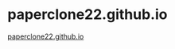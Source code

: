 # paperclone22.github.io

[paperclone22.github.io](https://paperclone22.github.io/chocolateycraft/)
